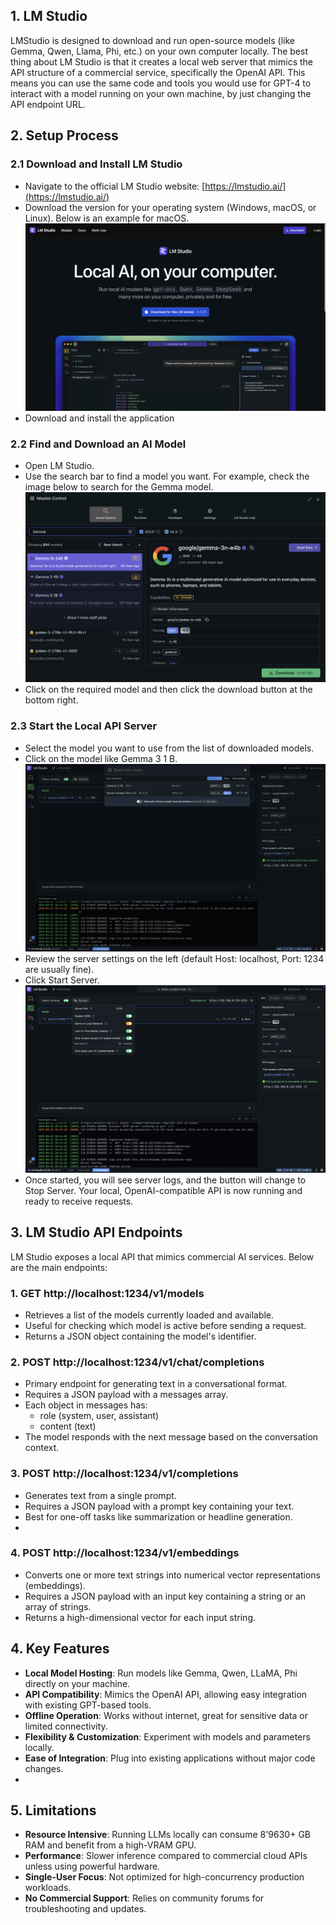 ## 1. LM Studio
LMStudio is designed to download and run open-source models (like Gemma, Qwen, Llama, Phi, etc.) on your own computer locally. The best thing about LM Studio is that it creates a local web server that mimics the API structure of a commercial service, specifically the OpenAI API. This means you can use the same code and tools you would use for GPT-4 to interact with a model running on your own machine, by just changing the API endpoint URL.

## 2. Setup Process
### 2.1 Download and Install LM Studio
- Navigate to the official LM Studio website: [https://lmstudio.ai/](https://lmstudio.ai/)  
- Download the version for your operating system (Windows, macOS, or Linux). Below is an example for macOS.
![LM Studio Download Page](Images/lmstudio_download.png)
- Download and install the application
  
### 2.2 Find and Download an AI Model
- Open LM Studio.
- Use the search bar to find a model you want.  For example, check the image below to search for the Gemma model.
![Model Search Example](Images/lmstudio-search-gemma.png)
- Click on the required model and then click the download button at the bottom right.

### 2.3 Start the Local API Server
- Select the model you want to use from the list of downloaded models.  
- Click on the model like Gemma 3 1 B.  
![Model Selection](Images/lmstudio-model-selection.png)
- Review the server settings on the left (default Host: localhost, Port: 1234 are usually fine).
- Click Start Server.
![LM Studio Server Logs](Images/lmstudio-server-start.png)
- Once started, you will see server logs, and the button will change to Stop Server. Your local, OpenAI-compatible API is now running and ready to receive requests.

## 3. LM Studio API Endpoints
LM Studio exposes a local API that mimics commercial AI services. Below are the main endpoints:

### 1. GET http://localhost:1234/v1/models
- Retrieves a list of the models currently loaded and available.
- Useful for checking which model is active before sending a request.
- Returns a JSON object containing the model's identifier.

### 2. POST http://localhost:1234/v1/chat/completions
- Primary endpoint for generating text in a conversational format.
- Requires a JSON payload with a messages array.
- Each object in messages has:
  - role (system, user, assistant)
  - content (text)
- The model responds with the next message based on the conversation context.

### 3. POST http://localhost:1234/v1/completions
- Generates text from a single prompt.
- Requires a JSON payload with a prompt key containing your text.
- Best for one-off tasks like summarization or headline generation.
- 
### 4. POST http://localhost:1234/v1/embeddings
- Converts one or more text strings into numerical vector representations (embeddings).
- Requires a JSON payload with an input key containing a string or an array of strings.
- Returns a high-dimensional vector for each input string.

## 4. Key Features
- **Local Model Hosting**: Run models like Gemma, Qwen, LLaMA, Phi directly on your machine.
- **API Compatibility**: Mimics the OpenAI API, allowing easy integration with existing GPT-based tools.
- **Offline Operation**: Works without internet, great for sensitive data or limited connectivity.
- **Flexibility & Customization**: Experiment with models and parameters locally.
- **Ease of Integration**: Plug into existing applications without major code changes.
- 
## 5. Limitations
- **Resource Intensive**: Running LLMs locally can consume 8\'9630+ GB RAM and benefit from a high-VRAM GPU.
- **Performance**: Slower inference compared to commercial cloud APIs unless using powerful hardware.
- **Single-User Focus**: Not optimized for high-concurrency production workloads.
- **No Commercial Support**: Relies on community forums for troubleshooting and updates.
